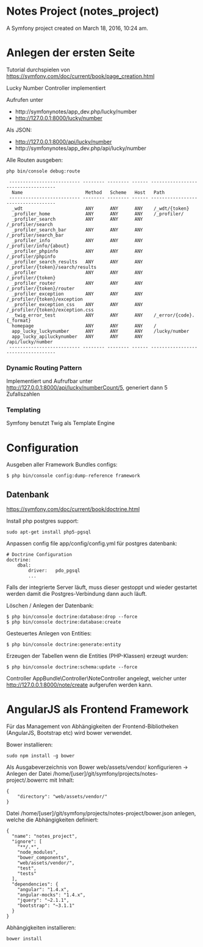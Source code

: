 Notes Project (notes_project)
===============================

A Symfony project created on March 18, 2016, 10:24 am.

# Anlegen der ersten Seite

Tutorial durchspielen von https://symfony.com/doc/current/book/page_creation.html

Lucky Number Controller implementiert

Aufrufen unter
* http://symfonynotes/app_dev.php/lucky/number
* http://127.0.0.1:8000/lucky/number

Als JSON:
* http://127.0.0.1:8000/api/lucky/number
* http://symfonynotes/app_dev.php/api/lucky/number


Alle Routen ausgeben:

```
php bin/console debug:route
```

```
 -------------------------- -------- -------- ------ -----------------------------------
  Name                       Method   Scheme   Host   Path                               
 -------------------------- -------- -------- ------ -----------------------------------
  _wdt                       ANY      ANY      ANY    /_wdt/{token}                      
  _profiler_home             ANY      ANY      ANY    /_profiler/                        
  _profiler_search           ANY      ANY      ANY    /_profiler/search                  
  _profiler_search_bar       ANY      ANY      ANY    /_profiler/search_bar              
  _profiler_info             ANY      ANY      ANY    /_profiler/info/{about}            
  _profiler_phpinfo          ANY      ANY      ANY    /_profiler/phpinfo                 
  _profiler_search_results   ANY      ANY      ANY    /_profiler/{token}/search/results  
  _profiler                  ANY      ANY      ANY    /_profiler/{token}                 
  _profiler_router           ANY      ANY      ANY    /_profiler/{token}/router          
  _profiler_exception        ANY      ANY      ANY    /_profiler/{token}/exception       
  _profiler_exception_css    ANY      ANY      ANY    /_profiler/{token}/exception.css   
  _twig_error_test           ANY      ANY      ANY    /_error/{code}.{_format}           
  homepage                   ANY      ANY      ANY    /                                  
  app_lucky_luckynumber      ANY      ANY      ANY    /lucky/number                      
  app_lucky_apiluckynumber   ANY      ANY      ANY    /api/lucky/number                  
 -------------------------- -------- -------- ------ -----------------------------------
 ```

### Dynamic Routing Pattern

Implementiert und Aufrufbar unter http://127.0.0.1:8000/api/lucky/numberCount/5, generiert dann 5 Zufallszahlen

### Templating

Symfony benutzt Twig als Template Engine


# Configuration

Ausgeben aller Framework Bundles configs:

```
$ php bin/console config:dump-reference framework
```


## Datenbank

https://symfony.com/doc/current/book/doctrine.html

Install php postgres support:
```
sudo apt-get install php5-pgsql
```
Anpassen config file  app/config/config.yml für postgres datenbank:

```
# Doctrine Configuration
doctrine:
    dbal:
        driver:   pdo_pgsql
        ...
```

Falls der integrierte Server läuft, muss dieser gestoppt und wieder gestartet werden damit die Postgres-Verbindung dann auch läuft.

Löschen / Anlegen der Datenbank:

```
$ php bin/console doctrine:database:drop --force
$ php bin/console doctrine:database:create
```

Gesteuertes Anlegen von Entities:

```
$ php bin/console doctrine:generate:entity
```

Erzeugen der Tabellen wenn die Entities (PHP-Klassen) erzeugt wurden:

```
$ php bin/console doctrine:schema:update --force
```

Controller AppBundle\Controller\NoteController angelegt, welcher unter http://127.0.0.1:8000/note/create aufgerufen werden kann.

# AngularJS als Frontend Framework

Für das Management von Abhängigkeiten der Frontend-Bibliotheken (AngularJS, Bootstrap etc) wird bower verwendet.

Bower installieren:

```
sudo npm install -g bower
```

Als Ausgabeverzeichnis von Bower web/assets/vendor/ konfigurieren -> Anlegen der Datei /home/[user]/git/symfony/projects/notes-project/.bowerrc mit Inhalt:

```
{
    "directory": "web/assets/vendor/"
}
```

Datei /home/[user]/git/symfony/projects/notes-project/bower.json anlegen, welche die Abhängigkeiten definiert:

```
{
  "name": "notes_project",
  "ignore": [
    "**/.*",
    "node_modules",
    "bower_components",
    "web/assets/vendor/",
    "test",
    "tests"
  ],
  "dependencies": {
    "angular": "1.4.x",
    "angular-mocks": "1.4.x",
    "jquery": "~2.1.1",
    "bootstrap": "~3.1.1"
  }
}
```

Abhängigkeiten installieren:

```
bower install
```
